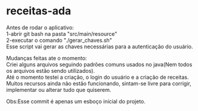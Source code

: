 # receitas-ada</br>
Antes de rodar o aplicativo:</br>
1-abrir git bash na pasta "src/main/resource"</br>
2-executar o comando "./gerar_chaves.sh"</br>
Esse script vai gerar as chaves necessárias para a autenticação do usuário.</br>

Mudanças feitas ate o momento:</br>
Criei alguns arquivos seguindo padrões comuns usados no java(Nem todos os arquivos estão sendo utilizados).</br>
Até o momento testei a criação, o login do usuário e a criação de receitas.</br>
Muitos recursos ainda não estão funcionando, sintam-se livre para corrigir, implementar ou alterar tudo que quiserem.</br>

Obs:Esse commit é apenas um esboço inicial do projeto.

